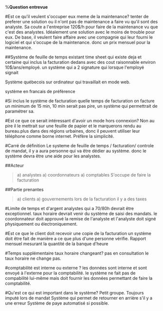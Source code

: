 %**Question entrevue**

#Est ce qu'il veulent s'occuper eux meme de la maintenance?
tenter de preferer une solution ou il n'ont pas de maintenance a faire vu qu'il sont des analyste. Sa coute a l'entreprise 120$/h pour faire de la maintenance vu que c'est des analystes. Idéalement une solution avec le moins de trouble pour eux. De base, il veulent faire affaire avec une compagnie qui leur fourni le logiciel et qui s'occupe de la maintenance. donc un prix mensuel pour la maintenance.

##Système de feuille de temps existant
time sheet qui existe deja et certaine qui inclus la facturation dedans avec des cout raisonnable environ 10$/ans/employé. un système qui a 2 signature qui lorsque l'employé signait

Système québecois sur ordinateur qui travaillait en mode web.

système en francais de préfèrence

#Si inclus le système de facturation quelle temps de facturation
on facture un minimum de 15 min, 10 min serait pas pire, un système qui permettrait de paramétrer sa.

#Est ce que ce serait intéressant d'avoir un mode hors connexion?
Non au pire il le mettrait sur une feuille de papier et le marquerons rendu au bureau.plus dans des régions urbaines, donc il peuvent utiliser leur téléphone comme borne internet. Préfère la simplicité.

#Carré de définition
Le systeme de feuille de temps / facturation/ controle de mandat, il y a aura personne qui va être dédier au système. donc le système devra être une aide pour les analystes.

##Acteur
> a) analystes
> a) coordonnateurs
> a) comptables
 S'occupe de faire la facturation

##Partie prenantes
> a) clients
> a) gouvernements
lors de la facturation il y a des taxes

#Limite de temps et d'argent
analystes qui a 70/80h devrait être exceptionnel. taux horaire devrait venir du système de saisi des mandats.
le coordonnateur doit approuvé la remise de l'analyste et l'analyste doit signé physiquement ou électroniquement.

#Est ce que le client doit recevoir une copie de la facturation
un système doit être fait de manière a ce que plus d'une personne vérifie.
Rapport mensuel mesurant la quantité de la banque d'heure

#Temps supplémentaire taux horaire changeant?
pas en consultation le taux horaire ne change pas.

#comptabilité est interne ou externe ?
les données sont interne et sont envoyé à l'externe pour la comptabilité.
le système ne fait pas de compabilité lui-même mais doit fournir les données permettant de faire la comptabilité.

#Qu'est ce qui est important dans le système?
Petit groupe.
Toujours imputé lors de mandat
Système qui permet de retourner en arrière s'il y a une erreur
Système de paye automatisé si possible.
